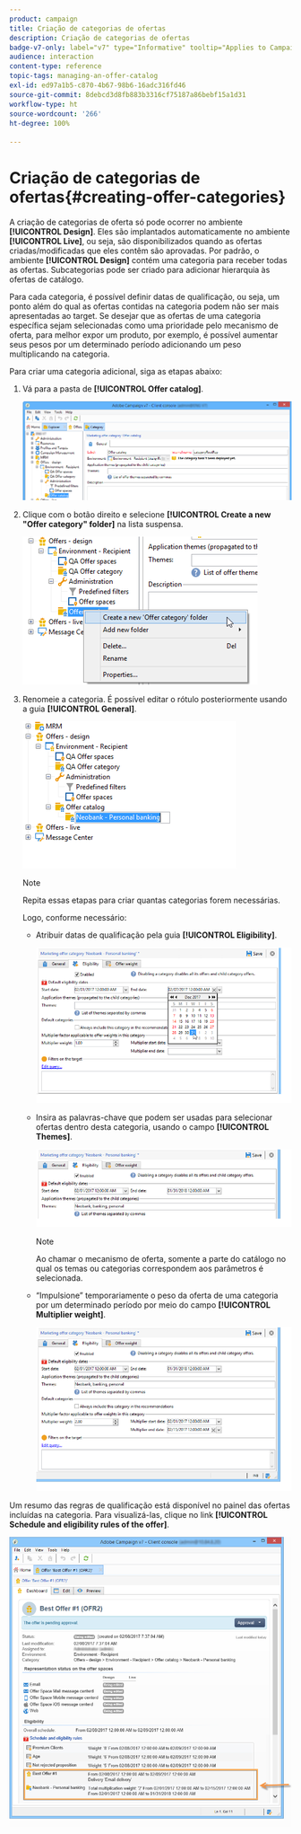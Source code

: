 ```yaml
---
product: campaign
title: Criação de categorias de ofertas
description: Criação de categorias de ofertas
badge-v7-only: label="v7" type="Informative" tooltip="Applies to Campaign Classic v7 only"
audience: interaction
content-type: reference
topic-tags: managing-an-offer-catalog
exl-id: ed97a1b5-c870-4b67-98b6-16adc316fd46
source-git-commit: 8debcd3d8fb883b3316cf75187a86bebf15a1d31
workflow-type: ht
source-wordcount: '266'
ht-degree: 100%

---
```


# Criação de categorias de ofertas{#creating-offer-categories}



A criação de categorias de oferta só pode ocorrer no ambiente **[!UICONTROL Design]**. Eles são implantados automaticamente no ambiente **[!UICONTROL Live]**, ou seja, são disponibilizados quando as ofertas criadas/modificadas que eles contêm são aprovadas. Por padrão, o ambiente **[!UICONTROL Design]** contém uma categoria para receber todas as ofertas. Subcategorias pode ser criado para adicionar hierarquia às ofertas de catálogo.

Para cada categoria, é possível definir datas de qualificação, ou seja, um ponto além do qual as ofertas contidas na categoria podem não ser mais apresentadas ao target. Se desejar que as ofertas de uma categoria específica sejam selecionadas como uma prioridade pelo mecanismo de oferta, para melhor expor um produto, por exemplo, é possível aumentar seus pesos por um determinado período adicionando um peso multiplicando na categoria.

Para criar uma categoria adicional, siga as etapas abaixo:

1. Vá para a pasta de **[!UICONTROL Offer catalog]**.

   ![](assets/offer_cat_create_001.png)

1. Clique com o botão direito e selecione **[!UICONTROL Create a new "Offer category" folder]** na lista suspensa.

   ![](assets/offer_cat_create_002.png)

1. Renomeie a categoria. É possível editar o rótulo posteriormente usando a guia **[!UICONTROL General]**.

   ![](assets/offer_cat_create_003.png)

   >[!NOTE]
   >
   >Repita essas etapas para criar quantas categorias forem necessárias.

   Logo, conforme necessário:

   * Atribuir datas de qualificação pela guia **[!UICONTROL Eligibility]**.

      ![](assets/offer_cat_create_004.png)

   * Insira as palavras-chave que podem ser usadas para selecionar ofertas dentro desta categoria, usando o campo **[!UICONTROL Themes]**.

      ![](assets/offer_cat_create_005.png)

      >[!NOTE]
      >
      >Ao chamar o mecanismo de oferta, somente a parte do catálogo no qual os temas ou categorias correspondem aos parâmetros é selecionada.

   * “Impulsione” temporariamente o peso da oferta de uma categoria por um determinado período por meio do campo **[!UICONTROL Multiplier weight]**.

      ![](assets/offer_cat_create_006.png)

Um resumo das regras de qualificação está disponível no painel das ofertas incluídas na categoria. Para visualizá-las, clique no link **[!UICONTROL Schedule and eligibility rules of the offer]**.

![](assets/offer_create_006.png)
